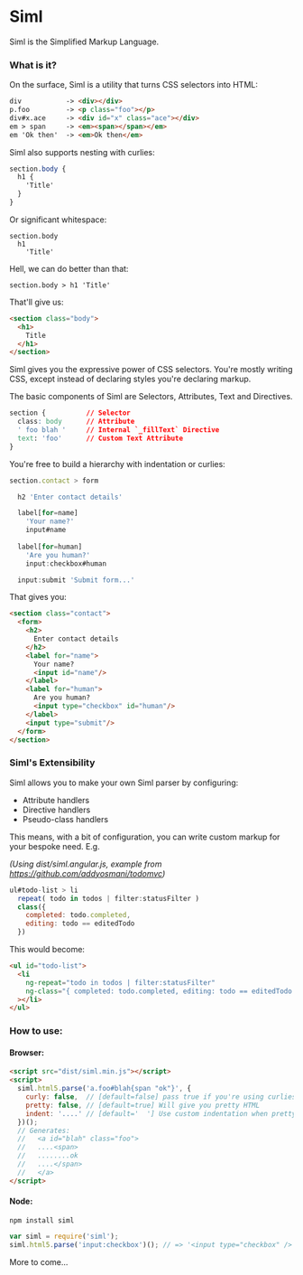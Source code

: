 # Siml

Siml is the Simplified Markup Language. 

### What is it?

On the surface, Siml is a utility that turns CSS selectors into HTML:

```html
div           -> <div></div>
p.foo         -> <p class="foo"></p>
div#x.ace     -> <div id="x" class="ace"></div>
em > span     -> <em><span></span></em>
em 'Ok then'  -> <em>Ok then</em>
```

Siml also supports nesting with curlies:

```css
section.body {
  h1 {
    'Title'
  }
}
```

Or significant whitespace:

```text
section.body
  h1
    'Title'
```

Hell, we can do better than that:

```text
section.body > h1 'Title'
```

That'll give us:

```html
<section class="body">
  <h1>
    Title
  </h1>
</section>
```

Siml gives you the expressive power of CSS selectors. You're mostly writing CSS, except instead of declaring styles you're declaring markup.

The basic components of Siml are Selectors, Attributes, Text and Directives. 

```css
section {          // Selector
  class: body      // Attribute
  ' foo blah '     // Internal `_fillText` Directive
  text: 'foo'      // Custom Text Attribute
}
```

You're free to build a hierarchy with indentation or curlies:

```js
section.contact > form

  h2 'Enter contact details'

  label[for=name]
    'Your name?'
    input#name
  
  label[for=human]
    'Are you human?'
    input:checkbox#human

  input:submit 'Submit form...'
```

That gives you:

```html
<section class="contact">
  <form>
    <h2>
      Enter contact details
    </h2>
    <label for="name">
      Your name?
      <input id="name"/>
    </label>
    <label for="human">
      Are you human?
      <input type="checkbox" id="human"/>
    </label>
    <input type="submit"/>
  </form>
</section>
```

### Siml's Extensibility

Siml allows you to make your own Siml parser by configuring:

 * Attribute handlers
 * Directive handlers
 * Pseudo-class handlers

This means, with a bit of configuration, you can write custom markup for your bespoke need. E.g.

*(Using dist/siml.angular.js, example from https://github.com/addyosmani/todomvc)*

```js
ul#todo-list > li
  repeat( todo in todos | filter:statusFilter )
  class({
    completed: todo.completed,
    editing: todo == editedTodo
  })
```

This would become:

```html
<ul id="todo-list">
  <li
    ng-repeat="todo in todos | filter:statusFilter"
    ng-class="{ completed: todo.completed, editing: todo == editedTodo }"
  ></li>
</ul>
```

### How to use:

#### Browser:

```html
<script src="dist/siml.min.js"></script>
<script>
  siml.html5.parse('a.foo#blah{span "ok"}', {
  	curly: false,  // [default=false] pass true if you're using curlies for hierarchy
  	pretty: false, // [default=true] Will give you pretty HTML
  	indent: '....' // [default='  '] Use custom indentation when pretty=true
  })();
  // Generates:
  //   <a id="blah" class="foo">
  //   ....<span>
  //   ........ok
  //   ....</span>
  //   </a>
</script>
```

#### Node:

```
npm install siml
```

```js
var siml = require('siml');
siml.html5.parse('input:checkbox')(); // => '<input type="checkbox" />'
```

More to come...
